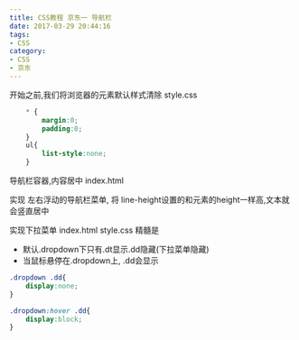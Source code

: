 ```yaml
---
title: CSS教程 京东一 导航栏
date: 2017-03-29 20:44:16
tags:
- CSS
category:
- CSS
- 京东
---
```

开始之前,我们将浏览器的元素默认样式清除
style.css
```css
    * {
        margin:0;
        padding:0; 
    }
    ul{
        list-style:none;
    }
```

导航栏容器,内容居中
index.html
<script async src="//jsfiddle.net/24wings/d86gkjan/4/embed/js,html,css,result/dark/"></script>

实现 左右浮动的导航栏菜单,
将 line-height设置的和元素的height一样高,文本就会竖直居中
<script async src="//jsfiddle.net/24wings/t2bqou6m/1/embed/js,html,css,result/dark/"></script>

实现下拉菜单
index.html
style.css 
精髓是
* 默认.dropdown下只有.dt显示.dd隐藏(下拉菜单隐藏)
* 当鼠标悬停在.dropdown上,  .dd会显示
```css
.dropdown .dd{
    display:none;
}

.dropdown:hover .dd{
    display:block;
}

```
<script async src="//jsfiddle.net/24wings/5atprsh9/embed/js,html,css,result/dark/"></script>

